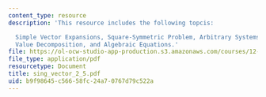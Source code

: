 ```yaml
---
content_type: resource
description: 'This resource includes the following topcis:

  Simple Vector Expansions, Square-Symmetric Problem, Arbitrary Systems, The Singular
  Value Decomposition, and Algebraic Equations.'
file: https://ol-ocw-studio-app-production.s3.amazonaws.com/courses/12-864-inference-from-data-and-models-spring-2005/b9f98645c56658fc24a70767d79c522a_sing_vector_2_5.pdf
file_type: application/pdf
resourcetype: Document
title: sing_vector_2_5.pdf
uid: b9f98645-c566-58fc-24a7-0767d79c522a
---
```

